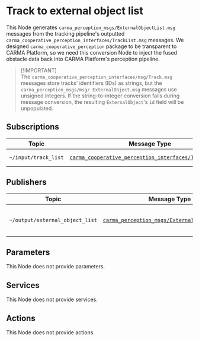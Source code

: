 # Track to external object list

This Node generates `carma_perception_msgs/ExternalObjectList.msg` messages from the tracking pipeline's outputted `carma_cooperative_perception_interfaces/TrackList.msg` messages. We designed `carma_cooperative_perception` package to be transparent to CARMA Platform, so we need this conversion Node to inject the fused obstacle data back into CARMA Platform's perception pipeline.

> [!IMPORTANT]\
> The `carma_cooperative_perception_interfaces/msg/Track.msg` messages store
> tracks' identifiers (IDs) as strings, but the `carma_perception_msgs/msg/
ExternalObject.msg` messages use unsigned integers. If the string-to-integer
> conversion fails during message conversion, the resulting `ExternalObject`'s
> `id` field will be unpopulated.

## Subscriptions

| Topic                | Message Type                                                              | Description     |
| -------------------- | ------------------------------------------------------------------------- | --------------- |
| `~/input/track_list` | [`carma_cooperative_perception_interfaces/TrackList.msg`][track_list_msg] | Incoming tracks |

## Publishers

| Topic                           | Message Type                                                               | Frequency           | Description                            |
| ------------------------------- | -------------------------------------------------------------------------- | ------------------- | -------------------------------------- |
| `~/output/external_object_list` | [`carma_perception_msgs/ExternalObjectList.msg`][external_object_list_msg] | Subscription-driven | External objects generated from tracks |

## Parameters

This Node does not provide parameters.

## Services

This Node does not provide services.

## Actions

This Node does not provide actions.

[track_list_msg]: https://github.com/usdot-fhwa-stol/carma-msgs/blob/develop/carma_cooperative_perception_interfaces/msg/TrackList.msg
[external_object_list_msg]: https://github.com/usdot-fhwa-stol/carma-msgs/blob/develop/carma_perception_msgs/msg/ExternalObjectList.msg
